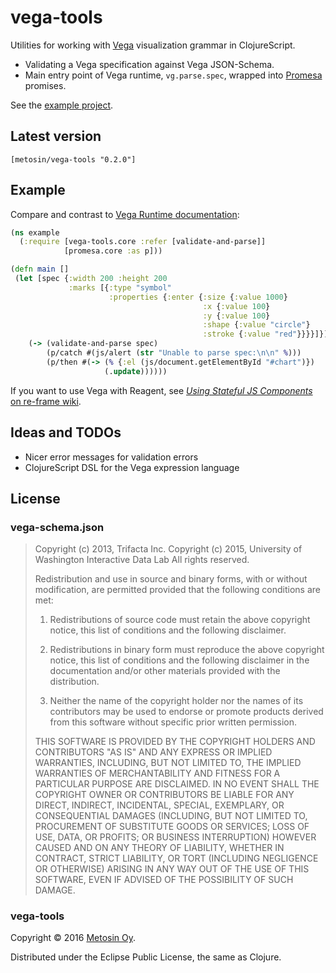 # vega-tools

Utilities for working with [Vega][vega] visualization grammar in ClojureScript.

* Validating a Vega specification against Vega JSON-Schema.
* Main entry point of Vega runtime, `vg.parse.spec`, wrapped into [Promesa][promesa] promises.

See the [example project](https://github.com/miikka/vega-tools-example).

[vega]: https://vega.github.io/vega/
[promesa]: https://github.com/funcool/promesa

## Latest version

    [metosin/vega-tools "0.2.0"]

## Example

Compare and contrast to [Vega Runtime documentation](https://github.com/vega/vega/wiki/Runtime):

```clj
(ns example
  (:require [vega-tools.core :refer [validate-and-parse]]
            [promesa.core :as p]))

(defn main []
 (let [spec {:width 200 :height 200
             :marks [{:type "symbol"
                      :properties {:enter {:size {:value 1000}
                                           :x {:value 100}
                                           :y {:value 100}
                                           :shape {:value "circle"}
                                           :stroke {:value "red"}}}}]}]
    (-> (validate-and-parse spec)
        (p/catch #(js/alert (str "Unable to parse spec:\n\n" %)))
        (p/then #(-> (% {:el (js/document.getElementById "#chart")})
                     (.update))))))
```

If you want to use Vega with Reagent, see [*Using Stateful JS Components* on re-frame wiki][stateful].

[stateful]: https://github.com/Day8/re-frame/wiki/Using-Stateful-JS-Components

## Ideas and TODOs

* Nicer error messages for validation errors
* ClojureScript DSL for the Vega expression language

## License

### vega-schema.json

> Copyright (c) 2013, Trifacta Inc.
> Copyright (c) 2015, University of Washington Interactive Data Lab
> All rights reserved.
> 
> Redistribution and use in source and binary forms, with or without
> modification, are permitted provided that the following conditions are met:
> 
> 1. Redistributions of source code must retain the above copyright notice, this
>    list of conditions and the following disclaimer.
> 
> 2. Redistributions in binary form must reproduce the above copyright notice,
>    this list of conditions and the following disclaimer in the documentation
>    and/or other materials provided with the distribution.
> 
> 3. Neither the name of the copyright holder nor the names of its contributors
>   may be used to endorse or promote products derived from this software
>   without specific prior written permission.
> 
> THIS SOFTWARE IS PROVIDED BY THE COPYRIGHT HOLDERS AND CONTRIBUTORS "AS IS"
> AND ANY EXPRESS OR IMPLIED WARRANTIES, INCLUDING, BUT NOT LIMITED TO, THE
> IMPLIED WARRANTIES OF MERCHANTABILITY AND FITNESS FOR A PARTICULAR PURPOSE ARE
> DISCLAIMED. IN NO EVENT SHALL THE COPYRIGHT OWNER OR CONTRIBUTORS BE LIABLE
> FOR ANY DIRECT, INDIRECT, INCIDENTAL, SPECIAL, EXEMPLARY, OR CONSEQUENTIAL
> DAMAGES (INCLUDING, BUT NOT LIMITED TO, PROCUREMENT OF SUBSTITUTE GOODS OR
> SERVICES; LOSS OF USE, DATA, OR PROFITS; OR BUSINESS INTERRUPTION) HOWEVER
> CAUSED AND ON ANY THEORY OF LIABILITY, WHETHER IN CONTRACT, STRICT LIABILITY,
> OR TORT (INCLUDING NEGLIGENCE OR OTHERWISE) ARISING IN ANY WAY OUT OF THE USE
> OF THIS SOFTWARE, EVEN IF ADVISED OF THE POSSIBILITY OF SUCH DAMAGE.


### vega-tools

Copyright © 2016 [Metosin Oy](http://www.metosin.fi/).

Distributed under the Eclipse Public License, the same as Clojure.
